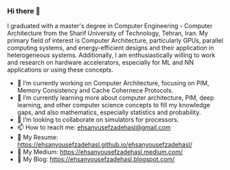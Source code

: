 ### Hi there 👋
I graduated with a master's degree in Computer Engineering - Computer Architecture from the Sharif University of Technology, Tehran, Iran. My primary field of interest is Computer Architecture, particularly GPUs, parallel computing systems, and energy-efficient designs and their application in heterogeneous systems. Additionally, I am enthusiastically willing to work and research on hardware accelerators, especially for ML and NN applications or using these concepts.

- 🔭 I’m currently working on Computer Architecture, focusing on PIM, Memory Consistency and Cache Cohernece Protocols.
- 🌱 I’m currently learning more about computer architecture, PIM, deep learning, and other computer science concepts to fill my knowledge gaps, and also mathematics, especially statistics and probability.
- 👯 I’m looking to collaborate on simulators for processors.
- 📫 How to reach me: ehsanyusefzadehasl@gmail.com
- 💼 My Resume: https://ehsanyousefzadehasl.github.io/ehsanyousefzadehasl/
- 🚧 My Medium: https://ehsanyousefzadehasl.medium.com/
- 📝 My Blog: https://ehsanyousefzadehasl.blogspot.com/
